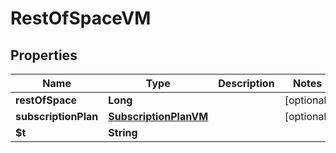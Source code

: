 

# RestOfSpaceVM


## Properties

| Name | Type | Description | Notes |
|------------ | ------------- | ------------- | -------------|
|**restOfSpace** | **Long** |  |  [optional] |
|**subscriptionPlan** | [**SubscriptionPlanVM**](SubscriptionPlanVM.md) |  |  [optional] |
|**$t** | **String** |  |  |



